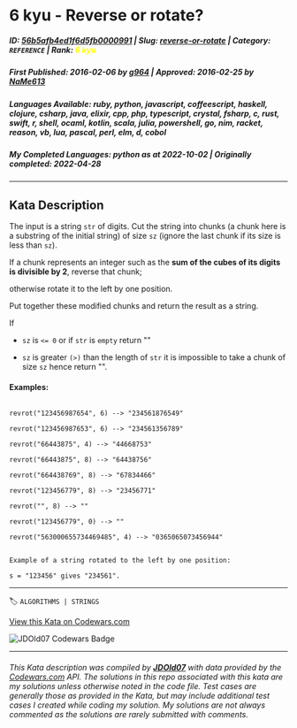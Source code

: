 # 6 kyu - Reverse or rotate?

##### **ID**: [56b5afb4ed1f6d5fb0000991](https://www.codewars.com/kata/56b5afb4ed1f6d5fb0000991) | **Slug**: [reverse-or-rotate](https://www.codewars.com/kata/56b5afb4ed1f6d5fb0000991) | **Category**: `REFERENCE` | **Rank**: <span style="color:yellow">6 kyu</span>

##### **First Published**: 2016-02-06 ***by*** [g964](https://www.codewars.com/users/g964) | **Approved**: 2016-02-25 ***by*** [NaMe613](https://www.codewars.com/users/NaMe613)

##### **Languages Available**: ruby, python, javascript, coffeescript, haskell, clojure, csharp, java, elixir, cpp, php, typescript, crystal, fsharp, c, rust, swift, r, shell, ocaml, kotlin, scala, julia, powershell, go, nim, racket, reason, vb, lua, pascal, perl, elm, d, cobol

##### **My Completed Languages**: python ***as at*** 2022-10-02 | **Originally completed**: 2022-04-28

---

## Kata Description


The input is a string `str` of digits. Cut the string into chunks (a chunk here is a substring of the initial string) of size `sz` (ignore the last chunk if its size is less than `sz`).



If a chunk represents an integer such as the **sum of the cubes of its digits is divisible by 2**, reverse that chunk; 

otherwise rotate it to the left by one position.

Put together these modified chunks and return the result as a string.



If 

- `sz` is `<= 0` or if `str` is `empty` return ""

- `sz` is greater `(>)` than the length of `str` it is impossible to take a chunk of size `sz` hence return "".



#### Examples:



```

revrot("123456987654", 6) --> "234561876549"

revrot("123456987653", 6) --> "234561356789"

revrot("66443875", 4) --> "44668753"

revrot("66443875", 8) --> "64438756"

revrot("664438769", 8) --> "67834466"

revrot("123456779", 8) --> "23456771"

revrot("", 8) --> ""

revrot("123456779", 0) --> "" 

revrot("563000655734469485", 4) --> "0365065073456944"

```

```

Example of a string rotated to the left by one position:

s = "123456" gives "234561".

```

---


🏷 `ALGORITHMS | STRINGS`


[View this Kata on Codewars.com](https://www.codewars.com/kata/56b5afb4ed1f6d5fb0000991)

![](https://www.codewars.com/users/jdold07/badges/large "JDOld07 Codewars Badge")

---

###### *This Kata description was compiled by [**JDOld07**](https://tpstech.dev) with data provided by the [Codewars.com](https://www.codewars.com) API.  The solutions in this repo associated with this kata are my solutions unless otherwise noted in the code file.  Test cases are generally those as provided in the Kata, but may include additional test cases I created while coding my solution.  My solutions are not always commented as the solutions are rarely submitted with comments.*
